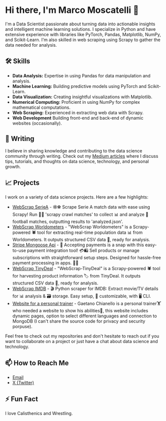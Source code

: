 # Hi there, I'm Marco Moscatelli 👋

I'm a Data Scientist passionate about turning data into actionable insights and intelligent machine learning solutions. I specialize in Python and have extensive experience with libraries like PyTorch, Pandas, Matplotlib, NumPy, and Scikit-Learn. I'm also skilled in web scraping using Scrapy to gather the data needed for analysis.

## 🛠️ Skills

- **Data Analysis:** Expertise in using Pandas for data manipulation and analysis.
- **Machine Learning:** Building predictive models using PyTorch and Scikit-Learn.
- **Data Visualization:** Creating insightful visualizations with Matplotlib.
- **Numerical Computing:** Proficient in using NumPy for complex mathematical computations.
- **Web Scraping:** Experienced in extracting web data with Scrapy.
- **Web Development** Building front-end and back-end of dynamic websites (occasionally).

## 📝 Writing

I believe in sharing knowledge and contributing to the data science community through writing. Check out my [Medium articles](https://medium.com/@marco.moscatelli) where I discuss tips, tutorials, and thoughts on data science, technology, and personal growth.

## 📈 Projects

I work on a variety of data science projects. Here are a few highlights:

- [WebScrap SerieA](https://github.com/MoscatelliMarco/WebScrap-SerieA) - 🕸️⚽ Scrape Serie A match data with ease using Scrapy! Run 🏃‍♂️ 'scrapy crawl matches' to collect 📊 and analyze 🧐 football matches, outputting results to 'analyzed.json'.
- [WebScrap Worldometers](https://github.com/MoscatelliMarco/WebScrap-Worldometers) - "WebScrap Worldometers" is a Scrapy-powered 🕷️ tool for extracting real-time population data 📊 from Worldometers. It outputs structured CSV data 📁, ready for analysis.
- [Stripe Mongoose Api](https://github.com/MoscatelliMarco/stripe-mongoose-api) - 🎉 Accepting payments is a snap with this easy-to-use payment integration tool! 💳🛍️ Sell products or manage subscriptions with straightforward setup steps. Designed for hassle-free payment processing in apps. 🙌🎈
- [WebScrap TinyDeal](https://github.com/MoscatelliMarco/WebScrap-TinyDeal) - "WebScrap-TinyDeal" is a Scrapy-powered 🕷️ tool for harvesting product information 🏷️ from TinyDeal. It outputs structured CSV data 📁, ready for analysis.
- [WebScrap IMDB](https://github.com/MoscatelliMarco/WebScrap-IMDB) - 🎬 Python scraper for IMDB: Extract movie/TV details for 📊 analysis & 🗃️ storage. Easy setup, 🔧 customizable, with 🖥️ CLI.
- [Website for a personal trainer](https://gaetanochianello.com) - Gaetano Chianello is a personal trainer🏋️ who needed a website to show his abilities🤹, this website includes dynamic pages, option to select different languages and connection to MongoDB (I can't share the source code for privacy and security porpuse).

Feel free to check out my repositories and don't hesitate to reach out if you want to collaborate on a project or just have a chat about data science and technology.

## 📫 How to Reach Me

- [Email](mailto:marcomoscatelli.dev@gmail.com)
- [X (Twitter)](https://x.com/marco_thoughs?t=WNczb5xVyxx02tpUYdl86w&s=09)

## ⚡ Fun Fact

I love Calisthenics and Wrestling.
